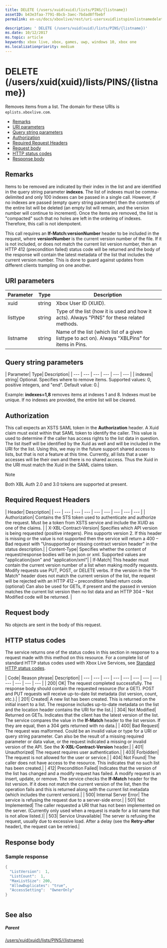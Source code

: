 ```yaml
---
title: DELETE (/users/xuid(xuid)/lists/PINS/{listname})
assetID: b43e3faa-7791-8bcb-3aec-7bdad8ffbebf
permalink: en-us/docs/xboxlive/rest/uri-usersxuidlistspinslistnamedelete.html

description: ' DELETE (/users/xuid(xuid)/lists/PINS/{listname})'
ms.date: 10/12/2017
ms.topic: article
keywords: xbox live, xbox, games, uwp, windows 10, xbox one
ms.localizationpriority: medium
---
```

# DELETE (/users/xuid(xuid)/lists/PINS/{listname})
Removes items from a list. 
The domain for these URIs is `eplists.xboxlive.com`.
 
  * [Remarks](#ID4EV)
  * [URI parameters](#ID4EIB)
  * [Query string parameters](#ID4ETB)
  * [Authorization](#ID4ETC)
  * [Required Request Headers](#ID4EAD)
  * [Request body](#ID4EWE)
  * [HTTP status codes](#ID4EBF)
  * [Response body](#ID4E6BAC)
 
<a id="ID4EV"></a>

 
## Remarks
 
Items to be removed are indicated by their index in the list and are identified in the query string parameter **indexes**. The list of indexes must be comma-delimited and only 100 indexes can be passed in a single call. However, if no indexes are passed (empty query string parameter) then the contents of the entire list will be deleted (an empty list will remain, and the version number will continue to increment). Once the items are removed, the list is "compacted" such that no holes are left in the ordering of indexes. Therefore, this call is not idempotent.
 
This call requires an **If-Match:versionNumber** header to be included in the request, where **versionNumber** is the current version number of the file. If it is not included, or does not match the current list version number, then an HTTP 412 (precondition failed) status code will be returned and the body of the response will contain the latest metadata of the list that includes the current version number. This is done to guard against updates from different clients trampling on one another.
  
<a id="ID4EIB"></a>

 
## URI parameters
 
| Parameter| Type| Description| 
| --- | --- | --- | 
| xuid| string| Xbox User ID (XUID).| 
| listtype| string| Type of the list (how it is used and how it acts). Always "PINS" for these related methods.| 
| listname| string| Name of the list (which list of a given listtype to act on). Always "XBLPins" for items in Pins.| 
  
<a id="ID4ETB"></a>

 
## Query string parameters
 
| Parameter| Type| Description| 
| --- | --- | --- | --- | --- | --- | 
| indexes| string| Optional. Specifies where to remove items. Supported values: 0, positive integers, and "end". Default value: 0.| 
 
Example: **indexes=1,8** removes items at indexes 1 and 8. Indexes must be unique. If no indexes are provided, the entire list will be cleared.
  
<a id="ID4ETC"></a>

 
## Authorization
 
This call expects an XSTS SAML token in the **Authorization** header. A Xuid claim must exist within that SAML token to identify the caller. This value is used to determine if the caller has access rights to the list data in question. The list itself will be identified by the Xuid as well and will be included in the URI for the list. Using this, we may in the future support shared access to lists, but that is not a feature at this time. Currently, all lists that a user accesses will be their own and there is no shared access. Thus the Xuid in the URI must match the Xuid in the SAML claims token. 

> [!NOTE] 
> Both XBL Auth 2.0 and 3.0 tokens are supported at present. 


  
<a id="ID4EAD"></a>

 
## Required Request Headers
 
| Header| Description| 
| --- | --- | --- | --- | --- | --- | --- | --- | --- | 
| Authorization| Contains the STS token used to authenticate and authorize the request. Must be a token from XSTS service and include the XUID as one of the claims. | 
| X-XBL-Contract-Version| Specifies which API version is being requested (positive integers). Pins supports version 2. If this header is missing or the value is not supported then the service will return a 400 – Bad request with "Unsupported or missing contract version header" in the status description.| 
| Content-Type| Specifies whether the content of request/response bodies will be in json or xml. Supported values are "application/json" and "application/xml"| 
| If-Match| This header must contain the current version number of a list when making modify requests. Modify requests use PUT, POST, or DELETE verbs. If the version in the "If-Match" header does not match the current version of the list, the request will be rejected with an HTTP 412 – precondition failed return code. (optional) Can also be used for GETs, if present and the passed in version matches the current list version then no list data and an HTTP 304 – Not Modified code will be returned. | 
  
<a id="ID4EWE"></a>

 
## Request body
 
No objects are sent in the body of this request.
  
<a id="ID4EBF"></a>

 
## HTTP status codes
 
The service returns one of the status codes in this section in response to a request made with this method on this resource. For a complete list of standard HTTP status codes used with Xbox Live Services, see [Standard HTTP status codes](../../additional/httpstatuscodes.md).
 
| Code| Reason phrase| Description| 
| --- | --- | --- | --- | --- | --- | --- | --- | --- | --- | --- | --- | 
| 200| OK| The request completed successfully. The response body should contain the requested resource (for a GET). POST and PUT requests will receive up-to-date list metadata (list version, count, etc.).| 
| 201| Created| A new list has been created. This is returned on the initial insert to a list. The response includes up-to-date metadata on the list and the location header contains the URI for the list.| 
| 304| Not Modified| Returned on GETs. Indicates that the client has the latest version of the list. The service compares the value in the <b>If-Match</b> header to the list version. If they are equal, then a 304 gets returned with no data.| 
| 400| Bad Request| The request was malformed. Could be an invalid value or type for a URI or query string parameter. Can also be the result of a missing required parameter or data value, or the request indicated a missing or invalid version of the API. See the <b>X-XBL-Contract-Version</b> header.| 
| 401| Unauthorized| The request requires user authentication.| 
| 403| Forbidden| The request is not allowed for the user or service.| 
| 404| Not Found| The caller does not have access to the resource. This indicates that no such list has been created.| 
| 412| Precondition Failed| Indicates that the version of the list has changed and a modify request has failed. A modify request is an insert, update, or remove. The service checks the <b>If-Match</b> header for the list version. If it does not match the current version of the list, then the operation fails and this is returned along with the current list metadata (which includes the current version).| 
| 500| Internal Server Error| The service is refusing the request due to a server-side error.| 
| 501| Not Implemented| The caller requested a URI that has not been implemented on the server. (Currently only used when a request is made for a list name that is not allow listed.)| 
| 503| Service Unavailable| The server is refusing the request, usually due to excessive load. After a delay (see the <b>Retry-after</b> header), the request can be retried.| 
  
<a id="ID4E6BAC"></a>

 
## Response body
 
<a id="ID4EFCAC"></a>

 
### Sample response
 

```cpp
{
  "ListVersion":  1,
  "ListCount":  1,
  "MaxListSize": 200,
  "AllowDuplicates": "true",
  "AccessSetting":  "OwnerOnly"
}		 
         
```

   
<a id="ID4EPCAC"></a>

 
## See also
 
<a id="ID4ERCAC"></a>

 
##### Parent 

[/users/xuid(xuid)/lists/PINS/{listname}](uri-usersxuidlistspinslistname.md)

   